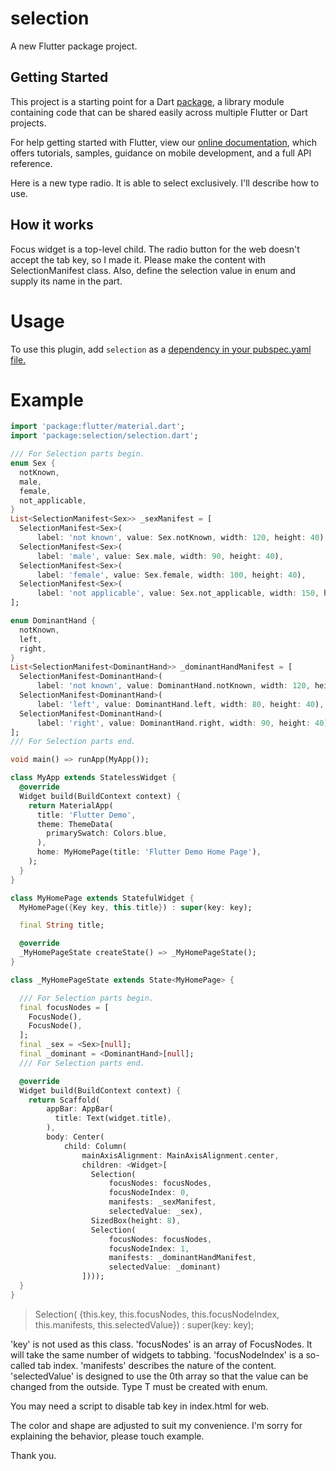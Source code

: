 # selection

A new Flutter package project.

## Getting Started

This project is a starting point for a Dart
[package](https://flutter.dev/developing-packages/),
a library module containing code that can be shared easily across
multiple Flutter or Dart projects.

For help getting started with Flutter, view our 
[online documentation](https://flutter.dev/docs), which offers tutorials, 
samples, guidance on mobile development, and a full API reference.

Here is a new type radio. It is able to select exclusively.
I'll describe how to use.

## How it works

Focus widget is a top-level child.
The radio button for the web doesn't accept the tab key, so I made it.
Please make the content with SelectionManifest<T> class.
Also, define the selection value in enum and supply its name in the <T> part.

# Usage

To use this plugin, add `selection` as a [dependency in your pubspec.yaml file.](https://flutter.dev/docs/development/packages-and-plugins/using-packages)

# Example

```dart
import 'package:flutter/material.dart';
import 'package:selection/selection.dart';

/// For Selection parts begin.
enum Sex {
  notKnown,
  male,
  female,
  not_applicable,
}
List<SelectionManifest<Sex>> _sexManifest = [
  SelectionManifest<Sex>(
      label: 'not known', value: Sex.notKnown, width: 120, height: 40),
  SelectionManifest<Sex>(
      label: 'male', value: Sex.male, width: 90, height: 40),
  SelectionManifest<Sex>(
      label: 'female', value: Sex.female, width: 100, height: 40),
  SelectionManifest<Sex>(
      label: 'not applicable', value: Sex.not_applicable, width: 150, height: 40),
];

enum DominantHand {
  notKnown,
  left,
  right,
}
List<SelectionManifest<DominantHand>> _dominantHandManifest = [
  SelectionManifest<DominantHand>(
      label: 'not known', value: DominantHand.notKnown, width: 120, height: 40),
  SelectionManifest<DominantHand>(
      label: 'left', value: DominantHand.left, width: 80, height: 40),
  SelectionManifest<DominantHand>(
      label: 'right', value: DominantHand.right, width: 90, height: 40),
];
/// For Selection parts end.

void main() => runApp(MyApp());

class MyApp extends StatelessWidget {
  @override
  Widget build(BuildContext context) {
    return MaterialApp(
      title: 'Flutter Demo',
      theme: ThemeData(
        primarySwatch: Colors.blue,
      ),
      home: MyHomePage(title: 'Flutter Demo Home Page'),
    );
  }
}

class MyHomePage extends StatefulWidget {
  MyHomePage({Key key, this.title}) : super(key: key);

  final String title;

  @override
  _MyHomePageState createState() => _MyHomePageState();
}

class _MyHomePageState extends State<MyHomePage> {

  /// For Selection parts begin.
  final focusNodes = [
    FocusNode(),
    FocusNode(),
  ];
  final _sex = <Sex>[null];
  final _dominant = <DominantHand>[null];
  /// For Selection parts end.

  @override
  Widget build(BuildContext context) {
    return Scaffold(
        appBar: AppBar(
          title: Text(widget.title),
        ),
        body: Center(
            child: Column(
                mainAxisAlignment: MainAxisAlignment.center,
                children: <Widget>[
                  Selection(
                      focusNodes: focusNodes,
                      focusNodeIndex: 0,
                      manifests: _sexManifest,
                      selectedValue: _sex),
                  SizedBox(height: 8),
                  Selection(
                      focusNodes: focusNodes,
                      focusNodeIndex: 1,
                      manifests: _dominantHandManifest,
                      selectedValue: _dominant)
                ])));
  }
}
```

>Selection(
>      {this.key,
>        this.focusNodes,
>        this.focusNodeIndex,
>        this.manifests,
>        this.selectedValue})
>      : super(key: key);

'key' is not used as this class.
'focusNodes' is an array of FocusNodes. It will take the same number of widgets to tabbing.
'focusNodeIndex' is a so-called tab index.
'manifests' describes the nature of the content.
'selectedValue' is designed to use the 0th array so that the value can be changed from the outside.
Type T must be created with enum.

You may need a script to disable tab key in index.html for web.

The color and shape are adjusted to suit my convenience.
I'm sorry for explaining the behavior, please touch example.

Thank you.